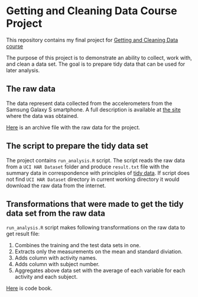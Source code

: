 # Getting and Cleaning Data Course Project
This repository contains my final project for [Getting and Cleaning Data course](https://www.coursera.org/course/getdata)

The purpose of this project is to demonstrate an ability to collect, work with, and clean a data set. The goal is to prepare tidy data that can be used for later analysis.

## The raw data
The data represent data collected from the accelerometers from the Samsung Galaxy S smartphone. A full description is available at [the site](http://archive.ics.uci.edu/ml/datasets/Human+Activity+Recognition+Using+Smartphones) where the data was obtained. 

[Here](https://d396qusza40orc.cloudfront.net/getdata%2Fprojectfiles%2FUCI%20HAR%20Dataset.zip ) is an archive file with the raw data for the project.

## The script to prepare the tidy data set
The project contains `run_analysis.R` script. The script reads the raw data from a `UCI HAR Dataset` folder and produce `result.txt` file with the summary data in correspondence with principles of [tidy data](http://vita.had.co.nz/papers/tidy-data.pdf).
If script does not find `UCI HAR Dataset` directory in current working directory it would download the raw data from the internet.

## Transformations that were made to get the tidy data set from the raw data
`run_analysis.R` script makes following transformations on the raw data to get result file:
1. Combines the training and the test data sets in one.
2. Extracts only the measurements on the mean and standard diviation.
3. Adds column with activity names.
4. Adds column with subject number.
5. Aggregates above data set with the average of each variable for each activity and each subject.

[Here](CodeBook.md) is code book.
